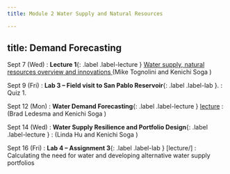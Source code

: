 ```yaml
---
title: Module 2 Water Supply and Natural Resources

---
```

title: Demand Forecasting
---
Sept 7 (Wed) 
: **Lecture 1**{: .label .label-lecture } [Water supply, natural resources overview and innovations ](lecture/lec01)
 (Mike Tognolini and Kenichi Soga )

Sept 9 (Fri) 
: **Lab 3 – Field visit to San Pablo Reservoir**{: .label .label-lab }. 
: Quiz 1.

Sept 12 (Mon) 
: **Water Demand Forecasting**{: .label .label-lecture } [lecture](#)
: (Brad Ledesma and Kenichi Soga )

Sept 14 (Wed) 
: **Water Supply Resilience and Portfolio Design**{: .label .label-lecture } 
: (Linda Hu and Kenichi Soga )

Sept 16 (Fri) 
: **Lab 4 – Assignment 3**{: .label .label-lab } [lecture/]
: Calculating the need for water and developing alternative water supply portfolios
